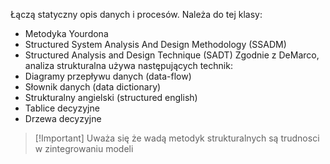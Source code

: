 Łączą statyczny opis danych i procesów.
Należa do tej klasy:
- Metodyka Yourdona
- Structured System Analysis And Design Methodology (SSADM)
- Structured Analysis and Design Technique (SADT)
Zgodnie z DeMarco, analiza strukturalna używa następujących technik:
- Diagramy przepływu danych (data-flow)
- Słownik danych (data dictionary)
- Strukturalny angielski (structured english)
- Tablice decyzyjne
- Drzewa decyzyjne

>[!Important] Uważa się że wadą metodyk strukturalnych są trudnosci w zintegrowaniu modeli

